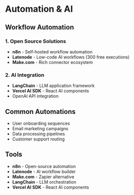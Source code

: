# Automation & AI

## Workflow Automation

### 1. Open Source Solutions
- **n8n** - Self-hosted workflow automation
- **Latenode** - Low-code AI workflows (300 free executions)
- **Make.com** - Rich connector ecosystem

### 2. AI Integration
- **LangChain** - LLM application framework
- **Vercel AI SDK** - React AI components
- OpenAI API integration

## Common Automations
- User onboarding sequences
- Email marketing campaigns
- Data processing pipelines
- Customer support routing

## Tools
- **n8n** - Open-source automation
- **Latenode** - AI workflow builder
- **Make.com** - Zapier alternative
- **LangChain** - LLM orchestration
- **Vercel AI SDK** - React AI components
